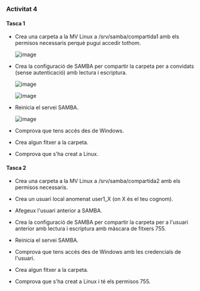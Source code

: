 ### Activitat 4

#### Tasca 1

- Crea una carpeta a la MV Linux a /srv/samba/compartida1 amb els permisos necessaris perquè pugui accedir tothom.

  ![image](https://github.com/user-attachments/assets/80b5ac5f-1c84-453c-a293-dee61cccf262)

  
- Crea la configuració de SAMBA per compartir la carpeta per a convidats (sense autenticació) amb lectura i escriptura.

  ![image](https://github.com/user-attachments/assets/36a7e4d7-6b15-4d0b-bdc6-543e7ef72ba4)

  ![image](https://github.com/user-attachments/assets/3e6c1173-f165-40d8-9405-69de976d2083)

  
- Reinicia el servei SAMBA.

  ![image](https://github.com/user-attachments/assets/2cd1650b-7fa5-4192-b699-e4d4e1c4bcfb)


- Comprova que tens accés des de Windows.

  
  
- Crea algun fitxer a la carpeta.
  
- Comprova que s'ha creat a Linux.
  

#### Tasca 2

- Crea una carpeta a la MV Linux a /srv/samba/compartida2 amb els permisos necessaris.
  
- Crea un usuari local anomenat user1_X (on X és el teu cognom).
  
- Afegeux l'usuari anterior a SAMBA.
  
- Crea la configuració de SAMBA per compartir la carpeta per a l'usuari anterior amb lectura i escriptura amb màscara de fitxers 755.
  
- Reinicia el servei SAMBA.
  
- Comprova que tens accés des de Windows amb les credencials de l'usuari.
  
- Crea algun fitxer a la carpeta.
  
- Comprova que s'ha creat a Linux i té els permisos 755.
  
